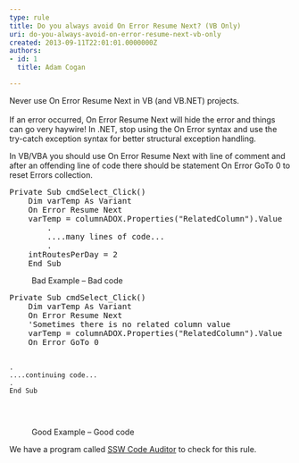 ```yaml
---
type: rule
title: Do you always avoid On Error Resume Next? (VB Only)
uri: do-you-always-avoid-on-error-resume-next-vb-only
created: 2013-09-11T22:01:01.0000000Z
authors:
- id: 1
  title: Adam Cogan

---
```




<span class='intro'> <p>​Never use On Error Resume Next in VB (and VB.NET) projects.<br>
<br>
If an error occurred, On Error Resume Next will hide the error and things can go very haywire! In .NET, stop using the On Error syntax and use the try-catch exception syntax for better structural exception handling.</p> </span>

<p class="p1">In VB/VBA you should use On Error Resume Next with line of comment and after an offending line of code there should be statement On Error GoTo 0 to reset Errors collection.</p><dl class="bad"><dt><pre>Private Sub cmdSelect_Click()
    Dim varTemp As Variant
    On Error Resume Next
    varTemp = columnADOX.Properties(&quot;RelatedColumn&quot;).Value
        .
        ....many lines of code...
        .
    intRoutesPerDay = 2
    End Sub
</pre></dt><dd>Bad Example – Bad code</dd></dl><dl class="good"><dt><pre>Private Sub cmdSelect_Click()
    Dim varTemp As Variant
    On Error Resume Next
    'Sometimes there is no related column value
    varTemp = columnADOX.Properties(&quot;RelatedColumn&quot;).Value
    On Error GoTo 0

    .
    ....continuing code...
    .
    End Sub
</pre></dt><dd>Good Example – Good code</dd></dl><p class="p5"> 
   <span class="ssw-rteStyle-YellowBorderBox">We have a program called&#160;<a href="http&#58;//www.ssw.com.au/ssw/CodeAuditor/Default.aspx">SSW Code Auditor</a>&#160;to check for this rule.</span></p>


